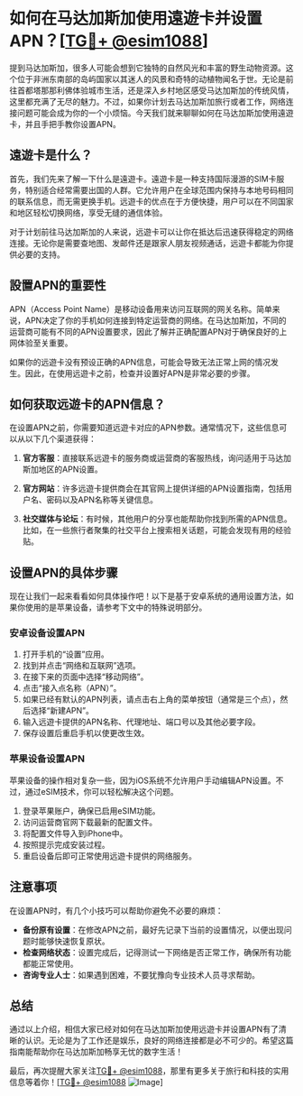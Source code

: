 # 如何在马达加斯加使用遠遊卡并设置APN？[[TG💪+ @esim1088](https://t.me/s/esim1088)]

提到马达加斯加，很多人可能会想到它独特的自然风光和丰富的野生动物资源。这个位于非洲东南部的岛屿国家以其迷人的风景和奇特的动植物闻名于世。无论是前往首都塔那那利佛体验城市生活，还是深入乡村地区感受马达加斯加的传统风情，这里都充满了无尽的魅力。不过，如果你计划去马达加斯加旅行或者工作，网络连接问题可能会成为你的一个小烦恼。今天我们就来聊聊如何在马达加斯加使用遠遊卡，并且手把手教你设置APN。

## 遠遊卡是什么？

首先，我们先来了解一下什么是遠遊卡。遠遊卡是一种支持国际漫游的SIM卡服务，特别适合经常需要出国的人群。它允许用户在全球范围内保持与本地号码相同的联系信息，而无需更换手机。远遊卡的优点在于方便快捷，用户可以在不同国家和地区轻松切换网络，享受无缝的通信体验。

对于计划前往马达加斯加的人来说，远遊卡可以让你在抵达后迅速获得稳定的网络连接。无论你是需要查地图、发邮件还是跟家人朋友视频通话，远遊卡都能为你提供必要的支持。

## 設置APN的重要性

APN（Access Point Name）是移动设备用来访问互联网的网关名称。简单来说，APN决定了你的手机如何连接到特定运营商的网络。在马达加斯加，不同的运营商可能有不同的APN设置要求，因此了解并正确配置APN对于确保良好的上网体验至关重要。

如果你的远遊卡没有预设正确的APN信息，可能会导致无法正常上网的情况发生。因此，在使用远遊卡之前，检查并设置好APN是非常必要的步骤。

## 如何获取远遊卡的APN信息？

在设置APN之前，你需要知道远遊卡对应的APN参数。通常情况下，这些信息可以从以下几个渠道获得：

1. **官方客服**：直接联系远遊卡的服务商或运营商的客服热线，询问适用于马达加斯加地区的APN设置。
   
2. **官方网站**：许多远遊卡提供商会在其官网上提供详细的APN设置指南，包括用户名、密码以及APN名称等关键信息。

3. **社交媒体与论坛**：有时候，其他用户的分享也能帮助你找到所需的APN信息。比如，在一些旅行者聚集的社交平台上搜索相关话题，可能会发现有用的经验贴。

## 设置APN的具体步骤

现在让我们一起来看看如何具体操作吧！以下是基于安卓系统的通用设置方法，如果你使用的是苹果设备，请参考下文中的特殊说明部分。

### 安卓设备设置APN

1. 打开手机的“设置”应用。
2. 找到并点击“网络和互联网”选项。
3. 在接下来的页面中选择“移动网络”。
4. 点击“接入点名称（APN）”。
5. 如果已经有默认的APN列表，请点击右上角的菜单按钮（通常是三个点），然后选择“新建APN”。
6. 输入远遊卡提供的APN名称、代理地址、端口号以及其他必要字段。
7. 保存设置后重启手机以使更改生效。

### 苹果设备设置APN

苹果设备的操作相对复杂一些，因为iOS系统不允许用户手动编辑APN设置。不过，通过eSIM技术，你可以轻松解决这个问题。

1. 登录苹果账户，确保已启用eSIM功能。
2. 访问运营商官网下载最新的配置文件。
3. 将配置文件导入到iPhone中。
4. 按照提示完成安装过程。
5. 重启设备后即可正常使用远遊卡提供的网络服务。

## 注意事项

在设置APN时，有几个小技巧可以帮助你避免不必要的麻烦：

- **备份原有设置**：在修改APN之前，最好先记录下当前的设置情况，以便出现问题时能够快速恢复原状。
- **检查网络状态**：设置完成后，记得测试一下网络是否正常工作，确保所有功能都能正常使用。
- **咨询专业人士**：如果遇到困难，不要犹豫向专业技术人员寻求帮助。

## 总结

通过以上介绍，相信大家已经对如何在马达加斯加使用远遊卡并设置APN有了清晰的认识。无论是为了工作还是娱乐，良好的网络连接都是必不可少的。希望这篇指南能帮助你在马达加斯加畅享无忧的数字生活！

最后，再次提醒大家关注[TG💪+ @esim1088](https://t.me/s/esim1088)，那里有更多关于旅行和科技的实用信息等着你！[[TG💪+ @esim1088](https://t.me/s/esim1088) ![Image](https://i.postimg.cc/4NQfJmqS/Snipaste-2025-05-13-00-14-12.png)]